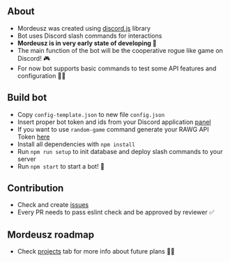## About
- Mordeusz was created using [discord.js](https://discord.js.org) library
- Bot uses Discord slash commands for interactions
- **Mordeusz is in very early state of developing 🔧**
- The main function of the bot will be the cooperative rogue like game on Discord! 🎮
- For now bot supports basic commands to test some API features and configuration 👨‍🏫
## Build bot
- Copy `config-template.json` to new file `config.json`
- Insert proper bot token and ids from your Discord application [panel](https://discord.com/developers/applications)
- If you want to use `random-game` command generate your RAWG API Token [here](https://rawg.io/apidocs)
- Install all dependencies with `npm install`
- Run `npm run setup` to init database and deploy slash commands to your server
- Run `npm start` to start a bot! 🤖
## Contribution
- Check and create [issues](https://github.com/Kijek3/mordeusz-discord-bot/issues)
- Every PR needs to pass eslint check and be approved by reviewer ✅
## Mordeusz roadmap
- Check [projects](https://github.com/Kijek3/mordeusz-discord-bot/projects) tab for more info about future plans 👨‍💻
